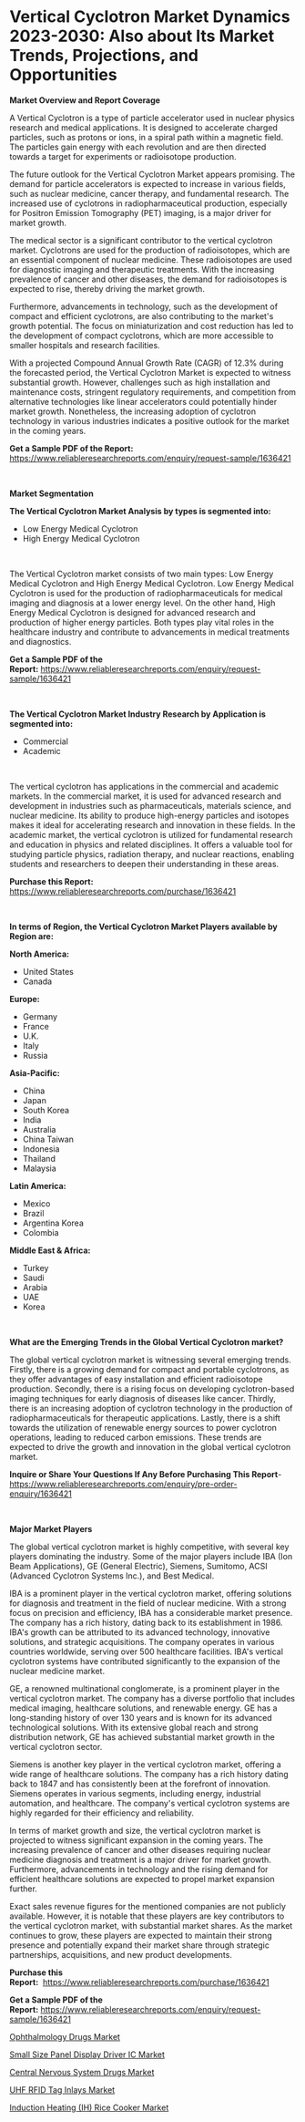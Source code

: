 <p><h1>Vertical Cyclotron Market Dynamics 2023-2030: Also about Its Market Trends, Projections, and Opportunities</h1></p><p><strong>Market Overview and Report Coverage</strong></p>
<p><p>A Vertical Cyclotron is a type of particle accelerator used in nuclear physics research and medical applications. It is designed to accelerate charged particles, such as protons or ions, in a spiral path within a magnetic field. The particles gain energy with each revolution and are then directed towards a target for experiments or radioisotope production.</p><p>The future outlook for the Vertical Cyclotron Market appears promising. The demand for particle accelerators is expected to increase in various fields, such as nuclear medicine, cancer therapy, and fundamental research. The increased use of cyclotrons in radiopharmaceutical production, especially for Positron Emission Tomography (PET) imaging, is a major driver for market growth.</p><p>The medical sector is a significant contributor to the vertical cyclotron market. Cyclotrons are used for the production of radioisotopes, which are an essential component of nuclear medicine. These radioisotopes are used for diagnostic imaging and therapeutic treatments. With the increasing prevalence of cancer and other diseases, the demand for radioisotopes is expected to rise, thereby driving the market growth.</p><p>Furthermore, advancements in technology, such as the development of compact and efficient cyclotrons, are also contributing to the market's growth potential. The focus on miniaturization and cost reduction has led to the development of compact cyclotrons, which are more accessible to smaller hospitals and research facilities.</p><p>With a projected Compound Annual Growth Rate (CAGR) of 12.3% during the forecasted period, the Vertical Cyclotron Market is expected to witness substantial growth. However, challenges such as high installation and maintenance costs, stringent regulatory requirements, and competition from alternative technologies like linear accelerators could potentially hinder market growth. Nonetheless, the increasing adoption of cyclotron technology in various industries indicates a positive outlook for the market in the coming years.</p></p>
<p><strong>Get a Sample PDF of the Report:</strong> <a href="https://www.reliableresearchreports.com/enquiry/request-sample/1636421">https://www.reliableresearchreports.com/enquiry/request-sample/1636421</a></p>
<p>&nbsp;</p>
<p><strong>Market Segmentation</strong></p>
<p><strong>The Vertical Cyclotron Market Analysis by types is segmented into:</strong></p>
<p><ul><li>Low Energy Medical Cyclotron</li><li>High Energy Medical Cyclotron</li></ul></p>
<p>&nbsp;</p>
<p><p>The Vertical Cyclotron market consists of two main types: Low Energy Medical Cyclotron and High Energy Medical Cyclotron. Low Energy Medical Cyclotron is used for the production of radiopharmaceuticals for medical imaging and diagnosis at a lower energy level. On the other hand, High Energy Medical Cyclotron is designed for advanced research and production of higher energy particles. Both types play vital roles in the healthcare industry and contribute to advancements in medical treatments and diagnostics.</p></p>
<p><strong>Get a Sample PDF of the Report:</strong>&nbsp;<a href="https://www.reliableresearchreports.com/enquiry/request-sample/1636421">https://www.reliableresearchreports.com/enquiry/request-sample/1636421</a></p>
<p>&nbsp;</p>
<p><strong>The Vertical Cyclotron Market Industry Research by Application is segmented into:</strong></p>
<p><ul><li>Commercial</li><li>Academic</li></ul></p>
<p>&nbsp;</p>
<p><p>The vertical cyclotron has applications in the commercial and academic markets. In the commercial market, it is used for advanced research and development in industries such as pharmaceuticals, materials science, and nuclear medicine. Its ability to produce high-energy particles and isotopes makes it ideal for accelerating research and innovation in these fields. In the academic market, the vertical cyclotron is utilized for fundamental research and education in physics and related disciplines. It offers a valuable tool for studying particle physics, radiation therapy, and nuclear reactions, enabling students and researchers to deepen their understanding in these areas.</p></p>
<p><strong>Purchase this Report:</strong>&nbsp; <a href="https://www.reliableresearchreports.com/purchase/1636421">https://www.reliableresearchreports.com/purchase/1636421</a></p>
<p>&nbsp;</p>
<p><strong>In terms of Region, the Vertical Cyclotron Market Players available by Region are:</strong></p>
<p>
    <p> <strong> North America: </strong>
        <ul>
            <li>United States</li>
            <li>Canada</li>
        </ul>
        </p> 
    <p> <strong> Europe: </strong>
        <ul>
            <li>Germany</li>
            <li>France</li>
            <li>U.K.</li>
            <li>Italy</li>
            <li>Russia</li>
        </ul>
        </p> 
    <p> <strong> Asia-Pacific: </strong>
        <ul>
            <li>China</li>
            <li>Japan</li>
            <li>South Korea</li>
            <li>India</li>
            <li>Australia</li>
            <li>China Taiwan</li>
            <li>Indonesia</li>
            <li>Thailand</li>
            <li>Malaysia</li>
        </ul>
        </p> 
    <p> <strong> Latin America: </strong>
        <ul>
            <li>Mexico</li>
            <li>Brazil</li>
            <li>Argentina Korea</li>
            <li>Colombia</li>
        </ul>
        </p> 
    <p> <strong> Middle East & Africa: </strong>
        <ul>
            <li>Turkey</li>
            <li>Saudi</li>
            <li>Arabia</li>
            <li>UAE</li>
            <li>Korea</li>
        </ul>
    </p>
    </p>
<p>&nbsp;</p>
<p><strong>What are the Emerging Trends in the Global Vertical Cyclotron market?</strong></p>
<p><p>The global vertical cyclotron market is witnessing several emerging trends. Firstly, there is a growing demand for compact and portable cyclotrons, as they offer advantages of easy installation and efficient radioisotope production. Secondly, there is a rising focus on developing cyclotron-based imaging techniques for early diagnosis of diseases like cancer. Thirdly, there is an increasing adoption of cyclotron technology in the production of radiopharmaceuticals for therapeutic applications. Lastly, there is a shift towards the utilization of renewable energy sources to power cyclotron operations, leading to reduced carbon emissions. These trends are expected to drive the growth and innovation in the global vertical cyclotron market.</p></p>
<p><strong>Inquire or Share Your Questions If Any Before Purchasing This Report</strong>- <a href="https://www.reliableresearchreports.com/enquiry/pre-order-enquiry/1636421">https://www.reliableresearchreports.com/enquiry/pre-order-enquiry/1636421</a></p>
<p>&nbsp;</p>
<p><strong>Major Market Players</strong></p>
<p><p>The global vertical cyclotron market is highly competitive, with several key players dominating the industry. Some of the major players include IBA (Ion Beam Applications), GE (General Electric), Siemens, Sumitomo, ACSI (Advanced Cyclotron Systems Inc.), and Best Medical.</p><p>IBA is a prominent player in the vertical cyclotron market, offering solutions for diagnosis and treatment in the field of nuclear medicine. With a strong focus on precision and efficiency, IBA has a considerable market presence. The company has a rich history, dating back to its establishment in 1986. IBA's growth can be attributed to its advanced technology, innovative solutions, and strategic acquisitions. The company operates in various countries worldwide, serving over 500 healthcare facilities. IBA's vertical cyclotron systems have contributed significantly to the expansion of the nuclear medicine market.</p><p>GE, a renowned multinational conglomerate, is a prominent player in the vertical cyclotron market. The company has a diverse portfolio that includes medical imaging, healthcare solutions, and renewable energy. GE has a long-standing history of over 130 years and is known for its advanced technological solutions. With its extensive global reach and strong distribution network, GE has achieved substantial market growth in the vertical cyclotron sector.</p><p>Siemens is another key player in the vertical cyclotron market, offering a wide range of healthcare solutions. The company has a rich history dating back to 1847 and has consistently been at the forefront of innovation. Siemens operates in various segments, including energy, industrial automation, and healthcare. The company's vertical cyclotron systems are highly regarded for their efficiency and reliability.</p><p>In terms of market growth and size, the vertical cyclotron market is projected to witness significant expansion in the coming years. The increasing prevalence of cancer and other diseases requiring nuclear medicine diagnosis and treatment is a major driver for market growth. Furthermore, advancements in technology and the rising demand for efficient healthcare solutions are expected to propel market expansion further.</p><p>Exact sales revenue figures for the mentioned companies are not publicly available. However, it is notable that these players are key contributors to the vertical cyclotron market, with substantial market shares. As the market continues to grow, these players are expected to maintain their strong presence and potentially expand their market share through strategic partnerships, acquisitions, and new product developments.</p></p>
<p><strong>Purchase this Report:</strong>&nbsp;&nbsp;<a href="https://www.reliableresearchreports.com/purchase/1636421">https://www.reliableresearchreports.com/purchase/1636421</a></p>
<p></p>
<p><strong>Get a Sample PDF of the Report:</strong>&nbsp;<a href="https://www.reliableresearchreports.com/enquiry/request-sample/1636421">https://www.reliableresearchreports.com/enquiry/request-sample/1636421</a></p>
<p><p><a href="https://medium.com/@ikeschumm/decoding-ophthalmology-drugs-market-metrics-market-share-trends-and-growth-patterns-9ddfbb9b692d">Ophthalmology Drugs Market</a></p><p><a href="https://www.linkedin.com/pulse/small-size-panel-display-driver-ic-market-share-amp-gnn9e/">Small Size Panel Display Driver IC Market</a></p><p><a href="https://medium.com/@mayekuhic/central-nervous-system-drugs-market-insight-market-trends-growth-forecasted-from-2023-to-2030-930fb84adbf9">Central Nervous System Drugs Market</a></p><p><a href="https://www.linkedin.com/pulse/uhf-rfid-tag-inlays-market-size-share-global-analysis-vfbbe/">UHF RFID Tag Inlays Market</a></p><p><a href="https://www.linkedin.com/pulse/induction-heating-ih-rice-cooker-market-challenges-opportunities-jvo6e/">Induction Heating (IH) Rice Cooker Market</a></p></p>